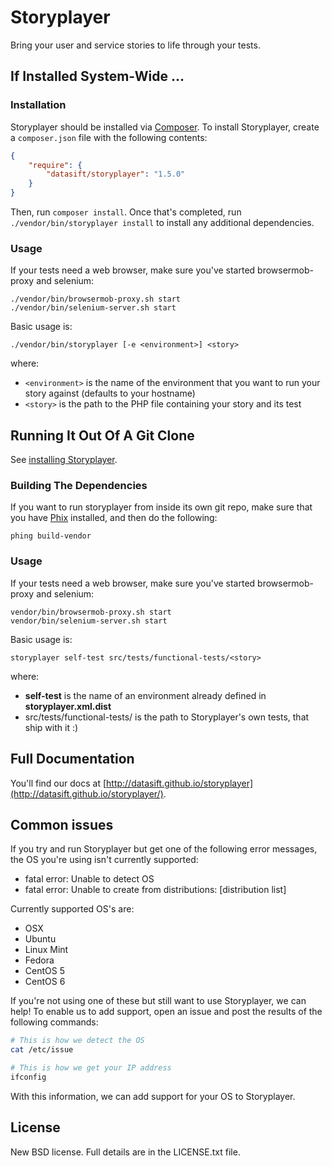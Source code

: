 # Storyplayer

Bring your user and service stories to life through your tests.

## If Installed System-Wide ...

### Installation

Storyplayer should be installed via [Composer](http://getcomposer.org/). To install Storyplayer, create a `composer.json` file with the following contents:

```json
{
    "require": {
        "datasift/storyplayer": "1.5.0"
    }
}
```

Then, run `composer install`. Once that's completed, run `./vendor/bin/storyplayer install` to install any additional dependencies.

### Usage

If your tests need a web browser, make sure you've started browsermob-proxy and selenium:

```
./vendor/bin/browsermob-proxy.sh start
./vendor/bin/selenium-server.sh start
```

Basic usage is:

```
./vendor/bin/storyplayer [-e <environment>] <story>
```

where:

* `<environment>` is the name of the environment that you want to run your story against (defaults to your hostname)
* `<story>` is the path to the PHP file containing your story and its test

## Running It Out Of A Git Clone

See [installing Storyplayer](http://datasift.github.io/storyplayer/installation.html).

### Building The Dependencies

If you want to run storyplayer from inside its own git repo, make sure that you have [Phix](http://phix-project.org) installed, and then do the following:

```
phing build-vendor
```

### Usage

If your tests need a web browser, make sure you've started browsermob-proxy and selenium:

```
vendor/bin/browsermob-proxy.sh start
vendor/bin/selenium-server.sh start
```

Basic usage is:

```
storyplayer self-test src/tests/functional-tests/<story>
```

where:

* __self-test__ is the name of an environment already defined in __storyplayer.xml.dist__
* src/tests/functional-tests/<story> is the path to Storyplayer's own tests, that ship with it :)

## Full Documentation

You'll find our docs at [http://datasift.github.io/storyplayer](http://datasift.github.io/storyplayer/).

## Common issues

If you try and run Storyplayer but get one of the following error messages, the OS you're using isn't currently supported:

* fatal error: Unable to detect OS
* fatal error: Unable to create from distributions: [distribution list]

Currently supported OS's are:

* OSX
* Ubuntu
* Linux Mint
* Fedora
* CentOS 5
* CentOS 6

If you're not using one of these but still want to use Storyplayer, we can help! To enable us to add support, open an issue and post the results of the following commands:

```bash
# This is how we detect the OS
cat /etc/issue

# This is how we get your IP address
ifconfig
```

With this information, we can add support for your OS to Storyplayer.

## License

New BSD license.  Full details are in the LICENSE.txt file.
